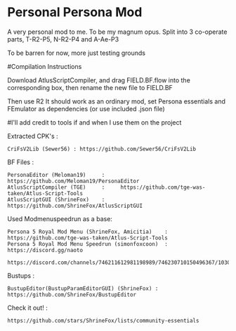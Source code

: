 # Personal Persona Mod
A very personal mod to me. To be my magnum opus. Split into 3 co-operate parts, T-R2-P5, N-R2-P4 and A-Ae-P3

To be barren for now, more just testing grounds

#Compilation Instructions

Download AtlusScriptCompiler, and drag FIELD.BF.flow into the corresponding box, then rename the new file to FIELD.BF

Then use R2
It should work as an ordinary mod, set Persona essentials and FEmulator as dependencies (or use included .json file)

#I'll add credit to tools if and when I use them on the project

Extracted CPK's :

    CriFsV2Lib (Sewer56) : https://github.com/Sewer56/CriFsV2Lib

BF Files :

    PersonaEditor (Meloman19)     :     https://github.com/Meloman19/PersonaEditor
    AtlusScriptCompiler (TGE)     :     https://github.com/tge-was-taken/Atlus-Script-Tools
    AtlusScriptGUI (ShrineFox)    :     https://github.com/ShrineFox/AtlusScriptGUI

Used Modmenuspeedrun as a base:
    
    Persona 5 Royal Mod Menu (ShrineFox, Amicitia)    : https://github.com/tge-was-taken/Atlus-Script-Tools
    Persona 5 Royal Mod Menu Speedrun (simonfoxcoon)  : https://discord.gg/naoto 
        https://discord.com/channels/746211612981198989/746230710150496367/1030923570496417853

Bustups :

    BustupEditor(BustupParamEditorGUI) (ShrineFox) : https://github.com/ShrineFox/BustupEditor


Check it out! :

    https://github.com/stars/ShrineFox/lists/community-essentials
